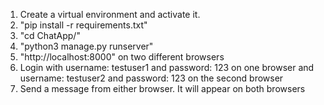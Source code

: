 1. Create a virtual environment and activate it.
2. "pip install -r requirements.txt"
3. "cd ChatApp/"
4. "python3 manage.py runserver"
5. "http://localhost:8000" on two different browsers
6. Login with username: testuser1 and password: 123 on one browser and username: testuser2 and password: 123 on the second browser
7. Send a message from either browser. It will appear on both browsers
